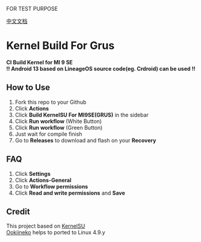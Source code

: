 FOR TEST PURPOSE

[中文文档](https://github.com/Tkiliay/kernel_build/blob/main/README_CN.md)
# Kernel Build For Grus
**CI Build Kernel for MI 9 SE**  
**!! Android 13 based on LineageOS source code(eg. Crdroid) can be used !!**  
## How to Use
1. Fork this repo to your Github  
2. Click **Actions**  
3. Click **Build KernelSU For MI9SE(GRUS)** in the sidebar  
4. Click **Run workflow** (White Button)  
5. Click **Run workflow** (Green Button)  
6. Just wait for compile finish  
7. Go to **Releases** to download and flash on your **Recovery**  
## FAQ
1. Click **Settings**
2. Click **Actions-General**
3. Go to **Workflow permissions**
4. Click **Read and write permissions** and **Save**
## Credit
This project based on [KernelSU](https://github.com/tiann/KernelSU)  
[Ookiineko](https://github.com/Ookiineko/) helps to ported to Linux 4.9.y
